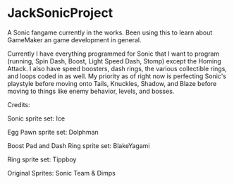 # JackSonicProject
A Sonic fangame currently in the works. Been using this to learn about GameMaker an game development in general.

Currently I have everything programmed for Sonic that I want to program (running, Spin Dash, Boost, Light Speed Dash, Stomp) except the Homing Attack. I also have speed boosters, dash rings, the various collectible rings, and loops coded in as well. My priority as of right now is perfecting Sonic's playstyle before moving onto Tails, Knuckles, Shadow, and Blaze before moving to things like enemy behavior, levels, and bosses.

Credits: 

Sonic sprite set: Ice 

Egg Pawn sprite set: Dolphman 

Boost Pad and Dash Ring sprite set: BlakeYagami 

Ring sprite set: Tippboy 

Original Sprites: Sonic Team & Dimps
